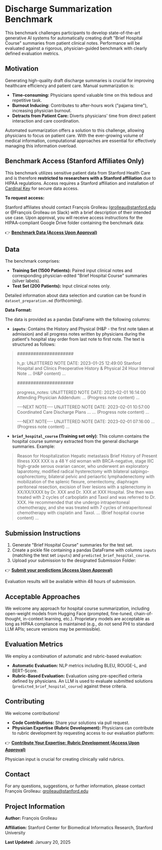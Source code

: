 # Discharge Summarization Benchmark

This benchmark challenges participants to develop state-of-the-art generative AI systems for automatically creating draft "Brief Hospital Course" summaries from patient clinical notes. Performance will be evaluated against a rigorous, physician-guided benchmark with clearly defined evaluation metrics.

## Motivation

Generating high-quality draft discharge summaries is crucial for improving healthcare efficiency and patient care. Manual summarization is:

* **Time-consuming:** Physicians spend valuable time on this tedious and repetitive task.
* **Burnout Inducing:**  Contributes to after-hours work ("pajama time"), increasing physician burnout.
* **Detracts from Patient Care:** Diverts physicians' time from direct patient interaction and care coordination.

Automated summarization offers a solution to this challenge, allowing physicians to focus on patient care.  With the ever-growing volume of medical information, computational approaches are essential for effectively managing this information overload.

## Benchmark Access (Stanford Affiliates Only)

This benchmark utilizes sensitive patient data from Stanford Health Care and is therefore **restricted to researchers with a Stanford affiliation** due to HIPAA regulations. Access requires a Stanford affiliation and installation of [Cardinal Key](https://uit.stanford.edu/service/cardinalkey/installation) for secure data access.

**To request access:**

Stanford affiliates should contact François Grolleau (grolleau@stanford.edu or @François Grolleau on Slack) with a brief description of their intended use case. Upon approval, you will receive access instructions for the HIPAA-compliant Google Drive folder containing the benchmark data:

👉 <a href="https://drive.google.com/drive/folders/1SJp9WQEiQ5PMGmHgS--tJt1FRBG33bbZ" target="_blank" rel="noopener">**Benchmark Data (Access Upon Approval)**</a>

## Data

The benchmark comprises:

* **Training Set (1500 Patients):** Paired input clinical notes and corresponding physician-edited "Brief Hospital Course" summaries (silver labels).
* **Test Set (200 Patients):** Input clinical notes only.

Detailed information about data selection and curation can be found in `dataset_preparation.md` (forthcoming).

**Data Format:**

The data is provided as a pandas DataFrame with the following columns:

* **`inputs`**: Contains the History and Physical (H&P - the first note taken at admission) and all progress notes written by physicians during the patient's hospital stay order from last note to first note.  The text is structured as follows:
> #####################
>
>h_p: UNJITTERED NOTE DATE: 2023-01-25 12:49:00
>Stanford Hospital and Clinics Preoperative History & Physical 24 Hour Interval Note
>... (H&P content) ...
>
>#####################
>
>progress_notes: UNJITTERED NOTE DATE: 2023-02-01 16:14:00
>Attending Physician Addendum:
>... (Progress note content) ...
>
>---NEXT NOTE---
>UNJITTERED NOTE DATE: 2023-02-01 10:57:00
>Coordinated Care Discharge Plans ...
>... (Progress note content) ...
>
>---NEXT NOTE---
>UNJITTERED NOTE DATE: 2023-02-01 07:16:00
>... (Progress note content) ...

* **`brief_hospital_course` (Training set only)**: This column contains the hospital course summary extracted from the general discharge summaries. Example:
>Reason for Hospitalization   Hepatic metastasis
>Brief History of Present Illness   XXX XXX is a 48 Y old woman with BRCA-negative, stage IIIC high-grade serous ovarian cancer, who underwent an exploratory laparotomy, modified radical hysterectomy with bilateral salpingo-oophorectomy, bilateral pelvic and periaortic lymphadenectomy with mobilization of the splenic flexure, omentectomy, diaphragm peritoneal resection, excision of liver lesions with a splenectomy in XX/XX/XXXX by Dr. XXX and Dr. XXX at XXX Hospital. She then was treated with 2 cycles of carboplatin and Taxol and was referred to Dr. XXX. He recommended that she undergo intraperitoneal chemotherapy, and she was treated with 7 cycles of intraperitoneal chemotherapy with cisplatin and Taxol.
>... (Brief hospital course content) ...

## Submission Instructions

1. Generate "Brief Hospital Course" summaries for the test set.
2. Create a pickle file containing a pandas DataFrame with columns `inputs` (matching the test set `inputs`) and `predicted_brief_hospital_course`.
3. Upload your submission to the designated Submission Folder:

👉 <a href="https://drive.google.com/drive/folders/1-LjLGC8KLA6TgzBbNW1HdDlhZ54Vi046" target="_blank" rel="noopener">**Submit your predictions (Access Upon Approval)**</a>

Evaluation results will be available within 48 hours of submission.

## Acceptable Approaches

We welcome any approach for hospital course summarization, including open-weight models from Hugging Face (prompted, fine-tuned, chain-of-thought, in-context learning, etc.). Proprietary models are acceptable as long as HIPAA compliance is maintained (e.g., do not send PHI to standard LLM APIs; secure versions may be permissible).

## Evaluation Metrics

We employ a combination of automatic and rubric-based evaluation:

* **Automatic Evaluation:** NLP metrics including BLEU, ROUGE-L, and BERT-Score.
* **Rubric-Based Evaluation:**  Evaluation using pre-specified criteria defined by physicians. An LLM is used to evaluate submitted solutions (`predicted_brief_hospital_course`) against these criteria.

## Contributing

We welcome contributions!

* **Code Contributions:** Share your solutions via pull request.
* **Physician Expertise (Rubric Development):** Physicians can contribute to rubric development by requesting access to our evaluation platform: 

👉 <a href="https://drive.google.com/drive/folders/XXXX" target="_blank" rel="noopener">**Contribute Your Expertise: Rubric Development (Access Upon Approval)**</a>  

Physician input is crucial for creating clinically valid rubrics.

## Contact

For any questions, suggestions, or further information, please contact François Grolleau: grolleau@stanford.edu

## Project Information

**Author:** François Grolleau

**Affiliation:** Stanford Center for Biomedical Informatics Research, Stanford University

**Last Updated:** January 20, 2025
